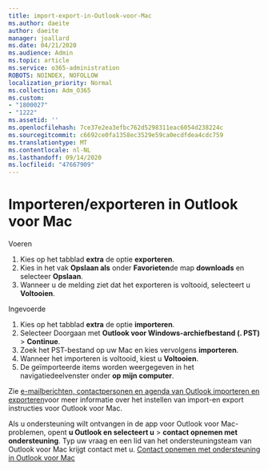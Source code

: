 ```yaml
---
title: import-export-in-Outlook-voor-Mac
ms.author: daeite
author: daeite
manager: joallard
ms.date: 04/21/2020
ms.audience: Admin
ms.topic: article
ms.service: o365-administration
ROBOTS: NOINDEX, NOFOLLOW
localization_priority: Normal
ms.collection: Adm_O365
ms.custom:
- "1800027"
- "1222"
ms.assetid: ''
ms.openlocfilehash: 7ce37e2ea3efbc762d5298311eac6054d238224c
ms.sourcegitcommit: c6692ce0fa1358ec3529e59ca0ecdfdea4cdc759
ms.translationtype: MT
ms.contentlocale: nl-NL
ms.lasthandoff: 09/14/2020
ms.locfileid: "47667909"
---
```

# <a name="importexport-in-outlook-for-mac"></a>Importeren/exporteren in Outlook voor Mac 

Voeren
1. Kies op het tabblad **extra** de optie **exporteren**.
2. Kies in het vak **Opslaan als** onder **Favorieten**de map **downloads** en selecteer **Opslaan**.
3. Wanneer u de melding ziet dat het exporteren is voltooid, selecteert u **Voltooien**.

Ingevoerde
1. Kies op het tabblad **extra** de optie **importeren**.
2. Selecteer Doorgaan met **Outlook voor Windows-archiefbestand (. PST)**  >  **Continue**.
3. Zoek het PST-bestand op uw Mac en kies vervolgens **importeren**.
4. Wanneer het importeren is voltooid, kiest u **Voltooien**.
5. De geïmporteerde items worden weergegeven in het navigatiedeelvenster onder **op mijn computer**.

Zie [e-mailberichten, contactpersonen en agenda van Outlook importeren en exporteren](https://support.office.com/article/92577192-3881-4502-b79d-c3bbada6c8ef#ID0EAACAAA=Mac)voor meer informatie over het instellen van import-en export instructies voor Outlook voor Mac. 

Als u ondersteuning wilt ontvangen in de app voor Outlook voor Mac-problemen, opent **u Outlook en selecteert u**  >  **contact opnemen met ondersteuning**. Typ uw vraag en een lid van het ondersteuningsteam van Outlook voor Mac krijgt contact met u. [Contact opnemen met ondersteuning in Outlook voor Mac](https://go.microsoft.com/fwlink/?linkid=2002400&clcid=0x409)